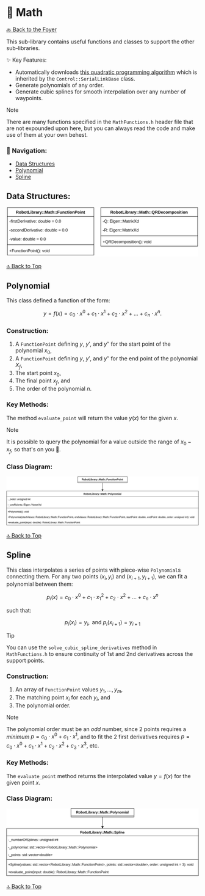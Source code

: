 # :abacus: Math

[:back: Back to the Foyer](../README.md)

This sub-library contains useful functions and classes to support the other sub-libraries.

:sparkles: Key Features:
- Automatically downloads [this quadratic programming algorithm](https://github.com/Woolfrey/software_simple_qp) which is inherited by the `Control::SerialLinkBase` class.
- Generate polynomials of any order.
- Generate cubic splines for smooth interpolation over any number of waypoints.

> [!NOTE]
> There are many functions specified in the `MathFunctions.h` header file that are not expounded upon here, but you can always read the code and make use of them at your own behest.

### :compass: Navigation:
- [Data Structures](#data-structures)
- [Polynomial](#polynomial)
- [Spline](#spline)

## Data Structures:

<p align="center">
	<img src="doc/Structs.png" width="500" height="auto"/>
</p>

[:top: Back to Top](#abacus-math)

## Polynomial

This class defined a function of the form:

```math
y = f(x) = c_{0} \cdot x^0 + c_1 \cdot x^1 + c_2 \cdot x^2 + \dots + c_n \cdot x^n.
```

### Construction:

1. A `FunctionPoint` defining $y$, $y'$, and $y''$ for the start point of the polynomial $x_0$,
2. A `FunctionPoint` defining $y$, $y'$, and $y''$ for the end point of the polynomial $X_f$,
3. The start point $x_0$,
4. The final point $x_f$, and
5. The order of the polynomial $n$.

### Key Methods:

The method `evaluate_point` will return the value $y(x)$ for the given $x$.

> [!NOTE]
> It is possible to query the polynomial for a value outside the range of $x_0 - x_f$, so that's on you :index_pointing_at_the_viewer:.

### Class Diagram:

<p align="center">
	<img src="doc/Polynomial.png" width="800" height="auto"/>
</p>

[:top: Back to Top](#abacus-math)

## Spline

This class interpolates a series of points with piece-wise `Polynomial`s connecting them. For any two points $(x_i, y_i)$ and $(x_{i+1}, y_{i+1})$, we can fit a polynomial between them:

```math
p_i(x) = c_0 \cdot x^0 + c_1 \cdot x_1^2 + c_2 \cdot x^2 + \dots + c_n \cdot x^n
```

such that:

```math
p_i (x_i) = y_i, \text{ and } p_i(x_{i+1}) = y_{i+1}
```

> [!TIP]
> You can use the `solve_cubic_spline_derivatives` method in `MathFunctions.h` to ensure continuity of 1st and 2nd derivatives across the support points.

### Construction:

1. An array of `FunctionPoint` values $y_1, \dots, y_m$,
2. The matching point $x_i$ for each $y_i$, and
3. The polynomial order.

> [!NOTE]
> The polynomial order must be an _odd_ number, since 2 points requires a _minimum_ $p = c_0\cdot x^0 + c_1\cdot x^1$, and to fit the 2 first derivatives requires $p = c_0\cdot x^0 + c_1\cdot x^1 + c_2\cdot x^2 + c_3\cdot x^3$, etc.

### Key Methods:

The `evaluate_point` method returns the interpolated value $y = f(x)$ for the given point $x$.

### Class Diagram:

<p align="center">
	<img src="doc/Spline.png" width="600" height="auto"/>
</p>

[:top: Back to Top](#abacus-math)
